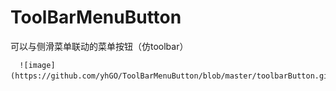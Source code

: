 # ToolBarMenuButton
可以与侧滑菜单联动的菜单按钮（仿toolbar）


      ![image](https://github.com/yhGO/ToolBarMenuButton/blob/master/toolbarButton.gif）
